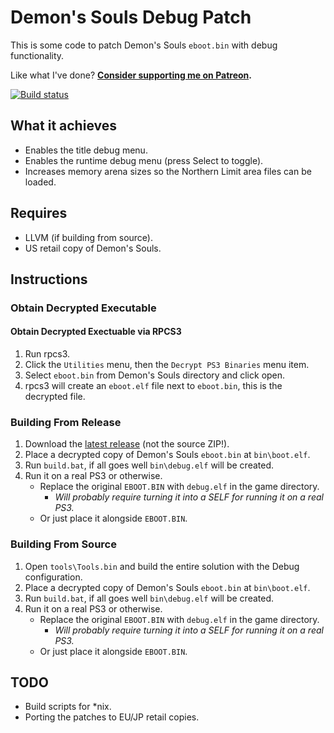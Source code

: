 # Demon's Souls Debug Patch

This is some code to patch Demon's Souls `eboot.bin` with debug functionality.

Like what I've done? **[Consider supporting me on Patreon](http://patreon.com/gibbed).**

[![Build status](https://ci.appveyor.com/api/projects/status/gluli70k4d083ur6/branch/master?svg=true)](https://ci.appveyor.com/project/gibbed/demonssoulsdebug/branch/master)

## What it achieves
* Enables the title debug menu.
* Enables the runtime debug menu (press Select to toggle).
* Increases memory arena sizes so the Northern Limit area files can be loaded.

## Requires
* LLVM (if building from source).
* US retail copy of Demon's Souls.

## Instructions

### Obtain Decrypted Executable

#### Obtain Decrypted Exectuable via RPCS3
1. Run rpcs3.
1. Click the `Utilities` menu, then the `Decrypt PS3 Binaries` menu item.
1. Select `eboot.bin` from Demon's Souls directory and click open.
1. rpcs3 will create an `eboot.elf` file next to `eboot.bin`, this is the decrypted file.

### Building From Release
1. Download the [latest release](https://github.com/gibbed/DemonsSoulsDebug/releases/latest) (not the source ZIP!).
1. Place a decrypted copy of Demon's Souls `eboot.bin` at `bin\boot.elf`.
1. Run `build.bat`, if all goes well `bin\debug.elf` will be created.
1. Run it on a real PS3 or otherwise.
    * Replace the original `EBOOT.BIN` with `debug.elf` in the game directory.
        * *Will probably require turning it into a SELF for running it on a real PS3.*
    * Or just place it alongside `EBOOT.BIN`.

### Building From Source
1. Open `tools\Tools.bin` and build the entire solution with the Debug configuration.
1. Place a decrypted copy of Demon's Souls `eboot.bin` at `bin\boot.elf`.
1. Run `build.bat`, if all goes well `bin\debug.elf` will be created.
1. Run it on a real PS3 or otherwise.
    * Replace the original `EBOOT.BIN` with `debug.elf` in the game directory.
        * *Will probably require turning it into a SELF for running it on a real PS3.*
    * Or just place it alongside `EBOOT.BIN`.

## TODO
* Build scripts for *nix.
* Porting the patches to EU/JP retail copies.
